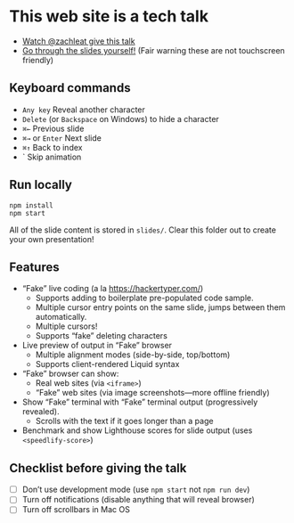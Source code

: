 # This web site is a tech talk

* [Watch @zachleat give this talk](https://www.zachleat.com/web/this-website-is-a-tech-talk/)
* [Go through the slides yourself!](https://techtalk.zachleat.dev/) (Fair warning these are not touchscreen friendly)

## Keyboard commands

* `Any key` Reveal another character
* `Delete` (or `Backspace` on Windows) to hide a character
* `⌘←` Previous slide
* `⌘→` or `Enter` Next slide
* `⌘↑` Back to index
* \` Skip animation

## Run locally

```
npm install
npm start
```

All of the slide content is stored in `slides/`. Clear this folder out to create your own presentation!

## Features

* “Fake” live coding (a la https://hackertyper.com/)
	* Supports adding to boilerplate pre-populated code sample.
	* Multiple cursor entry points on the same slide, jumps between them automatically.
	* Multiple cursors!
	* Supports “fake” deleting characters
* Live preview of output in “Fake” browser
	* Multiple alignment modes (side-by-side, top/bottom)
	* Supports client-rendered Liquid syntax
* “Fake” browser can show:
	* Real web sites (via `<iframe>`)
	* “Fake” web sites (via image screenshots—more offline friendly)
* Show “Fake” terminal with “Fake” terminal output (progressively revealed).
	* Scrolls with the text if it goes longer than a page
* Benchmark and show Lighthouse scores for slide output (uses `<speedlify-score>`)

## Checklist before giving the talk

* [ ] Don’t use development mode (use `npm start` not `npm run dev`)
* [ ] Turn off notifications (disable anything that will reveal browser)
* [ ] Turn off scrollbars in Mac OS
